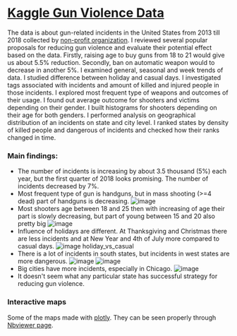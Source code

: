 ﻿# [Kaggle Gun Violence Data](https://www.kaggle.com/jameslko/gun-violence-data)
The data is about gun-related incidents in the United States from 2013 till 2018 collected by [non-profit organization](https://www.gunviolencearchive.org/). I reviewed several popular proposals for reducing gun violence and evaluate their potential effect based on the data. Firstly, raising age to buy guns from 18 to 21 would give us about 5.5% reduction. Secondly, ban on automatic weapon would to decrease in another 5%. I examined general, seasonal and week trends of data. I studied difference between holiday and casual days. I investigated tags associated with incidents and amount of killed and injured people in those incidents. I explored most frequent type of weapons and outcomes of their usage. I found out average outcome for shooters and victims depending on their gender. I built histograms for shooters depending on their age for both genders. I performed analysis on geographical distribution of an incidents on state and city level. I ranked states by density of killed people and dangerous of incidents and checked how their ranks changed in time.
### Main findings:
* The number of incidents is increasing by about 3.5 thousand (5%) each year, but the first quarter of 2018 looks promising. The number of incidents decreased by 7%.
* Most frequent type of gun is handguns, but in mass shooting (>=4 dead) part of handguns is decreasing.
![image](https://github.com/belkasanek/kaggle_gun_violence_data/blob/master/images/guns_piechats.png "guns piechats")
* Most shooters age between 18 and 25 then with increasing of age their part is slowly decreasing, but part of young between 15 and 20 also pretty big
![image](https://github.com/belkasanek/kaggle_gun_violence_data/blob/master/images/shooters_age_distribution.png "shooters age distribution")
* Influence of holidays are different. At Thanksgiving and Christmas there are less incidents and at New Year and 4th of July more compared to casual days.
![image](https://github.com/belkasanek/kaggle_gun_violence_data/blob/master/images/holiday_vs_casual.png "holiday vs casual")
holiday_vs_casual
* There is a lot of incidents in south states, but incidents in west states are more dangerous.
![image](https://github.com/belkasanek/kaggle_gun_violence_data/blob/master/images/density_map.png "density map")
![image](https://github.com/belkasanek/kaggle_gun_violence_data/blob/master/images/average_num_killed_map.png "average number of killed")
* Big cities have more incidents, especially in Chicago.
![image](https://github.com/belkasanek/kaggle_gun_violence_data/blob/master/images/cities_changes.png "cities changes")
* It doesn't seem what any particular state has successful strategy for reducing gun violence.

### Interactive maps
Some of the maps made with [plotly](https://plot.ly/). They can be seen properly through [Nbviewer page](http://nbviewer.jupyter.org/github/belkasanek/kaggle_gun_violence_data/blob/master/gun_violence_eda.ipynb).
